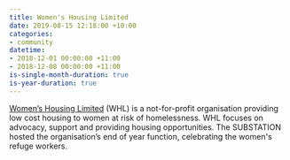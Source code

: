 ```yaml
---
title: Women's Housing Limited
date: 2019-08-15 12:18:00 +10:00
categories:
- community
datetime:
- 2018-12-01 00:00:00 +11:00
- 2018-12-08 00:00:00 +11:00
is-single-month-duration: true
is-year-duration: true
---
```


[Women’s Housing Limited](https://womenshousing.com.au/) (WHL) is a not-for-profit organisation providing low cost housing to women at risk of homelessness. WHL focuses on advocacy, support and providing housing opportunities. The SUBSTATION hosted the organisation’s end of year function, celebrating the women's refuge workers.